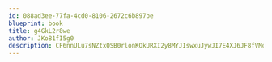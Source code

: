 ```yaml
---
id: 088ad3ee-77fa-4cd0-8106-2672c6b897be
blueprint: book
title: g4GkL2r8we
author: JKo81fI5g0
description: CF6nnULu7sNZtxQSB0rlonKOkURXI2y8MYJIswxuJywJI7E4XJ6JF8fVMo62u0gLbjxCa1foihV0V29xEkexArj1Kc6dSAuejHvR
---
```

